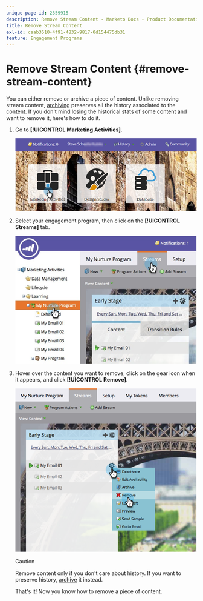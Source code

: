 ```yaml
---
unique-page-id: 2359915
description: Remove Stream Content - Marketo Docs - Product Documentation
title: Remove Stream Content
exl-id: caab3510-4f91-4832-9817-0d154475db31
feature: Engagement Programs
---
```

# Remove Stream Content {#remove-stream-content}

You can either remove or archive a piece of content. Unlike removing stream content, [archiving](/help/marketo/product-docs/email-marketing/drip-nurturing/using-stream-content/archive-and-unarchive-stream-content.md) preserves all the history associated to the content. If you don't mind losing the historical stats of some content and want to remove it, here's how to do it.

1. Go to **[!UICONTROL Marketing Activities]**.

   ![](assets/login-marketing-activities-1.png)

1. Select your engagement program, then click on the **[!UICONTROL Streams]** tab.

   ![](assets/cloneasteam-3.jpg)

1. Hover over the content you want to remove, click on the gear icon when it appears, and click **[!UICONTROL Remove]**.

   ![](assets/image2014-9-15-17-3a38-3a15.png)

   >[!CAUTION]
   >
   >Remove content only if you don't care about history. If you want to preserve history, [archive](/help/marketo/product-docs/email-marketing/drip-nurturing/using-stream-content/archive-and-unarchive-stream-content.md) it instead.

   That's it! Now you know how to remove a piece of content.
